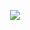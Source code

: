 <p align="center">
<img src="https://cdn.discordapp.com/attachments/682711834892959816/804968313385123850/output.gif">
</p>
